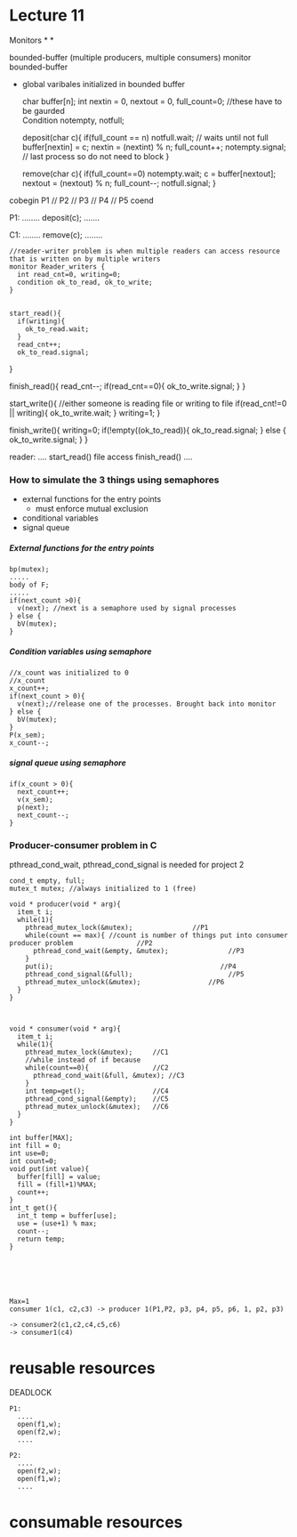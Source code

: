 Lecture 11
=============

Monitors
*
*

bounded-buffer (multiple producers, multiple consumers)
monitor bounded-buffer
  * global varibales initialized in bounded buffer

    char buffer[n];
    int nextin = 0, nextout = 0, full_count=0; //these have to be gaurded  
    Condition notempty, notfull;



    deposit(char c){
        if(full_count == n) notfull.wait; // waits until not full
        buffer[nextin] = c;
        nextin = (nextint) % n;
        full_count++;
        notempty.signal; // last process  so do not need to block
    }


    remove(char c){
      if(full_count==0) notempty.wait;
      c = buffer[nextout];
      nextout = (nextout) % n;
      full_count--;
      notfull.signal;
    }


cobegin
  P1 // P2 // P3 // P4 // P5
coend


P1:
  ........
  deposit(c);
  .......

C1:
  ........
  remove(c);
  ........

    //reader-writer problem is when multiple readers can access resource that is written on by multiple writers
    monitor Reader_writers {
      int read_cnt=0, writing=0;
      condition ok_to_read, ok_to_write;
    }


    start_read(){
      if(writing){
        ok_to_read.wait;
      }
      read_cnt++;
      ok_to_read.signal;
   }


   finish_read(){
     read_cnt--;
     if(read_cnt==0){
       ok_to_write.signal;
     }
   }


   start_write(){
     //either someone is reading file or writing to file
     if(read_cnt!=0 || writing){
        ok_to_write.wait;
     }
     writing=1;
   }

   finish_write(){
     writing=0;
     if(!empty((ok_to_read)){
       ok_to_read.signal;
     } else {
       ok_to_write.signal;
     }
   }


reader:
  ....
  start_read()
  file access
  finish_read()
  ....





### How to simulate the 3 things using semaphores
* external functions for the entry points
  * must enforce mutual exclusion
* conditional variables
* signal queue

##### External functions for the entry points

    bp(mutex);
    .....
    body of F;
    .....
    if(next_count >0){
      v(next); //next is a semaphore used by signal processes
    } else {
      bV(mutex);
    }

##### Condition variables using semaphore
    //x_count was initialized to 0
    //x_count
    x_count++;
    if(next_count > 0){
      v(next);//release one of the processes. Brought back into monitor
    } else {
      bV(mutex);
    }
    P(x_sem);
    x_count--;

##### signal queue using semaphore
    if(x_count > 0){
      next_count++;
      v(x_sem);
      p(next);
      next_count--;
    }



### Producer-consumer problem in C
pthread_cond_wait, pthread_cond_signal is needed for project 2

    cond_t empty, full;
    mutex_t mutex; //always initialized to 1 (free)

    void * producer(void * arg){
      item_t i;
      while(1){
        pthread_mutex_lock(&mutex);               //P1
        while(count == max){ //count is number of things put into consumer producer problem                //P2
          pthread_cond_wait(&empty, &mutex);               //P3
        }
        put(i);                                          //P4
        pthread_cond_signal(&full);                        //P5
        pthread_mutex_unlock(&mutex);                 //P6
      }
    }



    void * consumer(void * arg){
      item_t i;
      while(1){       
        pthread_mutex_lock(&mutex);     //C1
        //while instead of if because   
        while(count==0){                //C2
          pthread_cond_wait(&full, &mutex); //C3
        }
        int temp=get();                 //C4
        pthread_cond_signal(&empty);    //C5
        pthread_mutex_unlock(&mutex);   //C6
      }
    }

    int buffer[MAX];
    int fill = 0;
    int use=0;
    int count=0;
    void put(int value){
      buffer[fill] = value;
      fill = (fill+1)%MAX;
      count++;
    }
    int_t get(){
      int_t temp = buffer[use];
      use = (use+1) % max;
      count--;
      return temp;
    }






    Max=1
    consumer 1(c1, c2,c3) -> producer 1(P1,P2, p3, p4, p5, p6, 1, p2, p3)

    -> consumer2(c1,c2,c4,c5,c6)
    -> consumer1(c4)


# reusable resources
DEADLOCK

    P1:
      ....
      open(f1,w);
      open(f2,w);
      ....

    P2:
      ....
      open(f2,w);
      open(f1,w);
      ....


# consumable resources 
